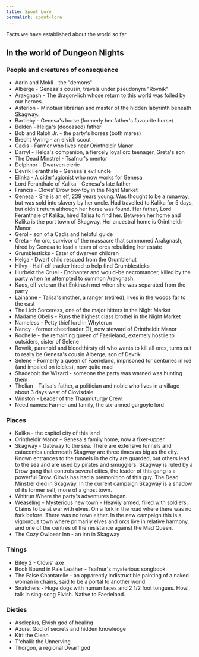 ```yaml
---
title: Spout Lore
permalink: spout-lore
---
```


Facts we have established about the world so far

## In the world of Dungeon Nights

### People and creatures of consequence

* Aarin and Mokli - the "demons"
* Alberge - Genesa's cousin, travels under pseudonym "Rovnik"
* Arakgnash - The dragon-lich whose return to this world was foiled by our heroes.
* Asterion - Minotaur librarian and master of the hidden labyrinth beneath Skagway.
* Bartleby - Genesa's horse (formerly her father's favourite horse)
* Belden - Helga's (deceased) father
* Bob and Ralph Jr. - the party's horses (both mares)
* Brecht Vyring - an elvish scout
* Cadis - Farmer who lives near Orintheldir Manor
* Darryl - Helga's companion, a fiercely loyal orc teenager, Greta's son
* The Dead Minstrel - Tsafnur's mentor
* Delphnor - Dwarven cleric
* Devrik Feranthale - Genesa's evil uncle
* Elinka - A ciderfugionist who now works for Genesa
* Lord Feranthale of Kalika - Genesa's late father
* Francis - Clovis' Drow boy-toy in the Night Market
* Genesa - She is an elf, 239 years young. Was thought to be a runaway, but was sold into slavery by her uncle. Had travelled to Kalika for 5 days, but didn't return although her horse was found. Her father, Lord Feranthale of Kalika, hired Talisa to find her. Between her home and Kalika is the port town of Skagway. Her ancestral home is Orintheldir Manor.
* Gerol - son of a Cadis and helpful guide
* Greta - An orc, survivor of the massacre that summoned Arakgnash, hired by Genesa to lead a team of orcs rebuilding her estate
* Grumblesticks - Eater of dwarven children
* Helga - Dwarf child rescued from the Grumblehut
* Hilvy - Half-elf tracker hired to help find Grumblesticks
* Hurbekt the Cruel - Enchanter and would-be necromancer, killed by the party when he attempted to summon Arakgnash.
* Kaos, elf veteran that Enkirash met when she was separated from the party
* Lainanne - Talisa's mother, a ranger (retired), lives in the woods far to the east
* The Lich Sorceress, one of the major hitters in the Night Market
* Madame Obelis - Runs the highest class brothel in the Night Market
* Nameless - Petty thief lord in Whyterun
* Nancy - former cheerleader (?), now steward of Orintheldir Manor
* Rochelle - the remaining queen of Faerieland, extemely hostile to outsiders, sister of Selene
* Rovnik, paranoid and bloodthirsty elf who wants to kill all orcs, turns out to really be Genesa's cousin Alberge, son of Devrik
* Selene - Formerly a queen of Faerieland, imprisoned for centuries in ice (and impaled on icicles), now quite mad
* Shadebolt the Wizard - someone the party was warned was hunting them
* Thelian - Talisa's father, a politician and noble who lives in a village about 3 days west of Clovisdale.
* Winston - Leader of the Thaumuturgy Crew.
* Need names: Farmer and family, the six-armed gargoyle lord


### Places

* Kalika - the capitol city of this land
* Orintheldir Manor - Genesa's family home, now a fixer-upper.
* Skagway - Gateway to the sea. There are extensive tunnels and catacombs underneath Skagway are three times as big as the city. Known entrances to the tunnels in the city are guarded, but others lead to the sea and are used by pirates and smugglers. Skagway is ruled by a Drow gang that controls several cities, the leader of this gang is a powerful Drow. Clovis has had a premonition of this guy. The Dead Minstrel died in Skagway. In the current campaign Skagway is a shadow of its former self, more of a ghost town.
* Whitrun Where the party's adventures began.
* Weaseling - Mysterious new town - Heavily armed, filled with soldiers. Claims to be at war with elves. On a fork in the road where there was no fork before. There was no town either. In the new campaign this is a vigourous town where primarily elves and orcs live in relative harmony, and one of the centres of the resistance against the Mad Queen.
* The Cozy Owlbear Inn - an inn in Skagway

### Things

* Bitey 2 - Clovis' axe
* Book Bound in Pale Leather - Tsafnur's mysterious songbook
* The False Chantarelle - an apparently indistructible painting of a naked woman in chains, said to be a portal to another world
* Snatchers - Huge dogs with human faces and 2 1/2 foot tongues. Howl, talk in sing-song Elvish. Native to Faerieland.

### Dieties

* Asclepius, Elvish god of healing
* Azure, God of secrets and hidden knowledge
* Kirt the Clean
* T'chalik the Unnerving
* Thorgon, a regional Dwarf god


